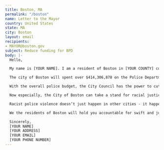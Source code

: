 ```yaml
---
title: Boston, MA
permalink: "/boston"
name: Letter to the Mayor
country: United States
state: MA
city: Boston
layout: email
recipients:
- MAYOR@boston.gov
subject: Reduce funding for BPD
body: |-
  Hello,

  My name is [YOUR NAME]. I am a resident of Boston in [YOUR COUNTY] county and I am writing today to demand that Mayor Walsh take specific measures to reduce funding for police in the city of Boston. We are calling on the Mayor to take a serious look at the number of funds being designated towards criminalization and surveillance. The Mayor has a responsibility to address the city’s lack of investment in predominantly Black and Brown community as he considers this funding.

  The city of Boston will spent over $414,306,878 on the Police Department this year, as you well know. By contrast, fair housing and equity receives only $318,366. This is an abomination. Budgets for Immigrant services, disability services, and youth and family services also pale in comparison to this excessive budget.

  With the overall police budget, the City Council has the power to cut line items in the City budget. The police budget and overtime budget should be cut, with funds reinvested in Black and POC communities including $15 million this year for youth jobs. The Mayor must show strength in his role as a leader of the Council and take a stand for defunding the BPD.

  Now especially, the City of Boston can take a stand for racial justice by significantly defunding policing and investing in Black and Brown communities - starting with cutting the least transparent and most harmful parts of the BPD budget.

  Racist police violence doesn’t just happen in other cities - it happens here in Boston too. The City Council must stop investing in targeted criminalization and surveillance, and fund what Black and Brown communities need to be safe and healthy: COVID19 relief, housing, healthcare, treatment, healing, cooperative businesses, community centers, community-led organizations and projects. Our community has a long history of racist policy in housing and school segregation. These issues must become financial priorities so we can heal from our history.

  We the residents of Boston will hold you accountable for swift and just action, Mayor Walsh.

  Sincerely,
  [YOUR NAME]
  [YOUR ADDRESS]
  [YOUR EMAIL]
  [YOUR PHONE NUMBER]
---
```


